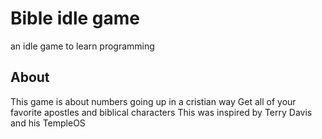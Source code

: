 # Bible idle game
an idle game to learn programming
## About
This game is about numbers going up in a cristian way
Get all of your favorite apostles and biblical characters
This was inspired by Terry Davis and his TempleOS
